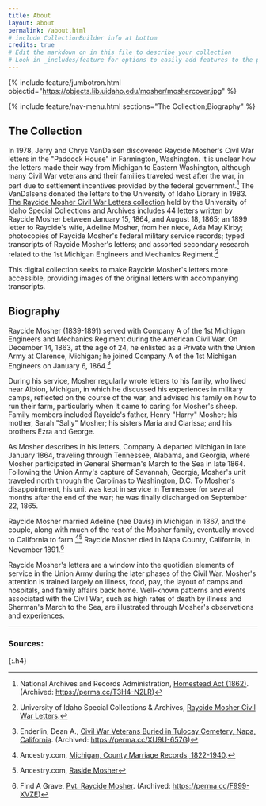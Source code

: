 ```yaml
---
title: About
layout: about
permalink: /about.html
# include CollectionBuilder info at bottom
credits: true
# Edit the markdown on in this file to describe your collection
# Look in _includes/feature for options to easily add features to the page
---
```


{% include feature/jumbotron.html objectid="https://objects.lib.uidaho.edu/mosher/moshercover.jpg" %} 

{% include feature/nav-menu.html sections="The Collection;Biography" %}

## The Collection

In 1978, Jerry and Chrys VanDalsen discovered Raycide Mosher's Civil War letters in the "Paddock House" in Farmington, Washington. It is unclear how the letters made their way from Michigan to Eastern Washington, although many Civil War veterans and their families traveled west after the war, in part due to settlement incentives provided by the federal government.[^1] The VanDalsens donated the letters to the University of Idaho Library in 1983. [The Raycide Mosher Civil War Letters collection](https://archiveswest.orbiscascade.org/ark:80444/xv56094) held by the University of Idaho Special Collections and Archives includes 44 letters written by Raycide Mosher between January 15, 1864, and August 18, 1865; an 1899 letter to Raycide's wife, Adeline Mosher, from her niece, Ada May Kirby; photocopies of Raycide Mosher's federal military service records; typed transcripts of Raycide Mosher's letters; and assorted secondary research related to the 1st Michigan Engineers and Mechanics Regiment.[^6]

This digital collection seeks to make Raycide Mosher's letters more accessible, providing images of the original letters with accompanying transcripts.

## Biography

Raycide Mosher (1839-1891) served with Company A of the 1st Michigan Engineers and Mechanics Regiment during the American Civil War. On December 14, 1863, at the age of 24, he enlisted as a Private with the Union Army at Clarence, Michigan; he joined Company A of the 1st Michigan Engineers on January 6, 1864.[^4] 

During his service, Mosher regularly wrote letters to his family, who lived near Albion, Michigan, in which he discussed his experiences in military camps, reflected on the course of the war, and advised his family on how to run their farm, particularly when it came to caring for Mosher's sheep. Family members included Raycide's father, Henry "Harry" Mosher; his mother, Sarah "Sally" Mosher; his sisters Maria and Clarissa; and his brothers Ezra and George. 

As Mosher describes in his letters, Company A departed Michigan in late January 1864, traveling through Tennessee, Alabama, and Georgia, where Mosher participated in General Sherman's March to the Sea in late 1864. Following the Union Army's capture of Savannah, Georgia, Mosher's unit traveled north through the Carolinas to Washington, D.C. To Mosher's disappointment, his unit was kept in service in Tennessee for several months after the end of the war; he was finally discharged on September 22, 1865. 

Raycide Mosher married Adeline (nee Davis) in Michigan in 1867, and the couple, along with much of the rest of the Mosher family, eventually moved to California to farm.[^2][^3] Raycide Mosher died in Napa County, California, in November 1891.[^5]

Raycide Mosher's letters are a window into the quotidian elements of service in the Union Army during the later phases of the Civil War. Mosher's attention is trained largely on illness, food, pay, the layout of camps and hospitals, and family affairs back home. Well-known patterns and events associated with the Civil War, such as high rates of death by illness and Sherman's March to the Sea, are illustrated through Mosher's observations and experiences.  

------

### Sources:
{:.h4}

[^1]: National Archives and Records Administration, [Homestead Act (1862)](https://www.archives.gov/milestone-documents/homestead-act). (Archived: <https://perma.cc/T3H4-N2LR>)
  
[^2]: Ancestry.com, [Michigan, County Marriage Records, 1822-1940](https://www.ancestry.com/search/collections/61374/records/370506). 

[^3]: Ancestry.com, [Raside Mosher](https://www.ancestry.com/search/collections/6742/records/14643319)

[^4]: Enderlin, Dean A., [Civil War Veterans Buried in Tulocay Cemetery, Napa, California](https://freepages.rootsweb.com/~enderlin/history/cw/napa/tulocay-cwburials.html). (Archived: <https://perma.cc/XU9U-657G>)

[^5]: Find A Grave, [Pvt. Raycide Mosher](https://www.findagrave.com/memorial/18000086/raycide-mosher). (Archived: <https://perma.cc/F999-XVZE>)

[^6]: University of Idaho Special Collections & Archives, [Raycide Mosher Civil War Letters](https://archiveswest.orbiscascade.org/ark:80444/xv56094). 
